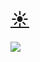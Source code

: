# [☀︎](http://www.jgiesen.de/astro/suncalc/calculations.htm)
![](https://raw.github.com/robbykraft/EquationOfTime/SolarPosition/screenshot.png)
